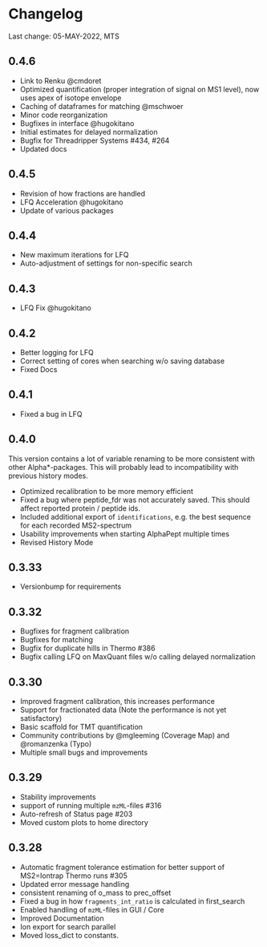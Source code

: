 # Changelog

Last change: 05-MAY-2022, MTS

## 0.4.6
* Link to Renku @cmdoret
* Optimized quantification (proper integration of signal on MS1 level), now uses apex of isotope envelope
* Caching of dataframes for matching @mschwoer
* Minor code reorganization
* Bugfixes in interface @hugokitano
* Initial estimates for delayed normalization
* Bugfix for Threadripper Systems #434, #264
* Updated docs

## 0.4.5
* Revision of how fractions are handled
* LFQ Acceleration @hugokitano
* Update of various packages

## 0.4.4
* New maximum iterations for LFQ
* Auto-adjustment of settings for non-specific search

## 0.4.3
* LFQ Fix @hugokitano

## 0.4.2
* Better logging for LFQ
* Correct setting of cores when searching w/o saving database
* Fixed Docs

## 0.4.1
* Fixed a bug in LFQ

## 0.4.0
This version contains a lot of variable renaming to be more consistent with other Alpha*-packages.
This will probably lead to incompatibility with previous history modes.
* Optimized recalibration to be more memory efficient
* Fixed a bug where peptide_fdr was not accurately saved. This should affect reported protein / peptide ids.
* Included additional export of `identifications`, e.g. the best sequence for each recorded MS2-spectrum
* Usability improvements when starting AlphaPept multiple times
* Revised History Mode

## 0.3.33
* Versionbump for requirements

## 0.3.32
* Bugfixes for fragment calibration
* Bugfixes for matching
* Bugfix for duplicate hills in Thermo  #386
* Bugfix calling LFQ on MaxQuant files w/o calling delayed normalization

## 0.3.30
* Improved fragment calibration, this increases performance
* Support for fractionated data (Note the performance is not yet satisfactory)
* Basic scaffold for TMT quantification
* Community contributions by @mgleeming (Coverage Map) and @romanzenka (Typo)
* Multiple small bugs and improvements

## 0.3.29
* Stability improvements
* support of running multiple `mzML`-files #316
* Auto-refresh of Status page #203
* Moved custom plots to home directory

## 0.3.28
* Automatic fragment tolerance estimation for better support of MS2=Iontrap Thermo runs #305
* Updated error message handling
* consistent renaming of o_mass to prec_offset
* Fixed a bug in how `fragments_int_ratio` is calculated in first_search
* Enabled handling of `mzML`-files in GUI / Core
* Improved Documentation
* Ion export for search parallel
* Moved loss_dict to constants.
